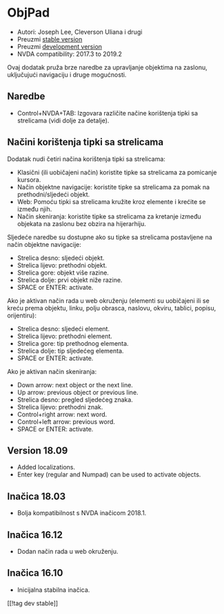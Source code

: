# ObjPad #

* Autori: Joseph Lee, Cleverson Uliana i drugi
* Preuzmi [stable version][1]
* Preuzmi [development version][2]
* NVDA compatibility: 2017.3 to 2019.2

Ovaj dodatak pruža brze naredbe za upravljanje objektima na zaslonu,
uključujući navigaciju i druge mogućnosti. 

## Naredbe 

* Control+NVDA+TAB: Izgovara različite načine korištenja tipki sa strelicama
  (vidi dolje za detalje).

## Načini korištenja tipki sa strelicama 

Dodatak nudi četiri načina korištenja tipki sa strelicama: 

* Klasični (ili uobičajeni način) koristite tipke sa strelicama za pomicanje
  kursora.
* Način objektne navigacije: koristite tipke sa strelicama za pomak na
  prethodni/sljedeći objekt.
* Web: Pomoću tipki sa strelicama kružite kroz elemente i krećite se između
  njih.
* Način skeniranja: koristite tipke sa strelicama za kretanje između
  objekata na zaslonu bez obzira na hijerarhiju.

Sljedeće naredbe su dostupne ako su tipke sa strelicama postavljene na način
objektne navigacije:

* Strelica desno: sljedeći objekt.
* Strelica lijevo: prethodni objekt.
* Strelica gore: objekt više razine.
* Strelica dolje: prvi objekt niže razine.
* SPACE or ENTER: activate.

Ako je aktivan način rada u web okruženju (elementi su uobičajeni ili se
kreću prema objektu, linku, polju obrasca, naslovu, okviru, tablici, popisu,
orijentiru): 

* Strelica desno: sljedeći element.
* Strelica lijevo: prethodni element.
* Strelica gore: tip prethodnog elementa.
* Strelica dolje: tip sljedećeg elementa.
* SPACE or ENTER: activate.

Ako je aktivan način skeniranja:

* Down arrow: next object or the next line.
* Up arrow: previous object or previous line.
* Strelica desno: pregled sljedećeg znaka.
* Strelica lijevo: prethodni znak.
* Control+right arrow: next word.
* Control+left arrow: previous word.
* SPACE or ENTER: activate.

## Version 18.09

* Added localizations.
* Enter key (regular and Numpad) can be used to activate objects.

## Inačica 18.03

* Bolja kompatibilnost s NVDA inačicom 2018.1.

## Inačica 16.12

* Dodan način rada u web okruženju.

## Inačica 16.10

* Inicijalna stabilna inačica.

[[!tag dev stable]]

[1]: https://addons.nvda-project.org/files/get.php?file=objPad

[2]: https://addons.nvda-project.org/files/get.php?file=objPad-dev
